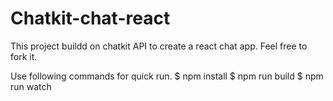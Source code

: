 # Chatkit-chat-react
This project buildd on chatkit API to create a react chat app.
Feel free to fork it.

Use following commands for quick run.
$ npm install
$ npm run build
$ npm run watch
